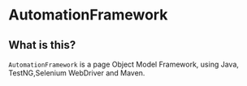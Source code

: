 # AutomationFramework
## What is this?
`AutomationFramework` is a page Object Model Framework, using Java, TestNG,Selenium WebDriver and Maven.